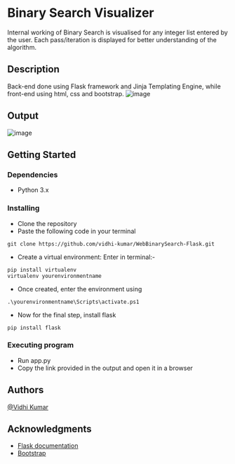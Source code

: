 # Binary Search Visualizer

Internal working of Binary Search is visualised for any integer list entered by the user.
Each pass/iteration is displayed for better understanding of the algorithm.

## Description

Back-end done using Flask framework and Jinja Templating Engine, while
front-end using html, css and bootstrap.
![image](https://user-images.githubusercontent.com/55309127/129388855-77e1edc4-8dd6-4ff3-931f-a85d6f1ea5f3.png)
## Output
![image](https://user-images.githubusercontent.com/55309127/129388969-23efa7f9-ee6f-4087-846d-faffe78e405e.png)

## Getting Started

### Dependencies

* Python 3.x

### Installing

* Clone the repository
* Paste the following code in your terminal
```
git clone https://github.com/vidhi-kumar/WebBinarySearch-Flask.git
```
* Create a virtual environment: Enter in terminal:-
```
pip install virtualenv
virtualenv yourenvironmentname
```
* Once created, enter the environment using
```
.\yourenvironmentname\Scripts\activate.ps1 
```
* Now for the final step, install flask
```
pip install flask
```
### Executing program

* Run app.py
* Copy the link provided in the output and open it in a browser


## Authors
[@Vidhi Kumar](https://www.linkedin.com/in/vidhi-kumar/)


## Acknowledgments

* [Flask documentation](https://flask.palletsprojects.com/en/2.0.x/quickstart/)
* [Bootstrap](https://getbootstrap.com/)
